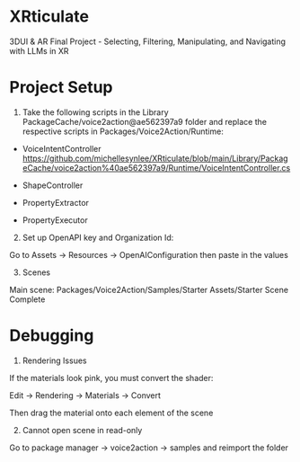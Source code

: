 # XRticulate
3DUI &amp; AR Final Project - Selecting, Filtering, Manipulating, and Navigating with LLMs in XR

# Project Setup

1. Take the following scripts in the Library PackageCache/voice2action@ae562397a9 folder and replace the respective scripts in Packages/Voice2Action/Runtime:

- VoiceIntentController
https://github.com/michellesynlee/XRticulate/blob/main/Library/PackageCache/voice2action%40ae562397a9/Runtime/VoiceIntentController.cs


- ShapeController

- PropertyExtractor

- PropertyExecutor



2. Set up OpenAPI key and Organization Id:

Go to Assets -> Resources -> OpenAIConfiguration then paste in the values



3. Scenes

Main scene: Packages/Voice2Action/Samples/Starter Assets/Starter Scene Complete


# Debugging

1. Rendering Issues

If the materials look pink, you must convert the shader:

Edit -> Rendering -> Materials -> Convert

Then drag the material onto each element of the scene

2. Cannot open scene in read-only

Go to package manager -> voice2action -> samples and reimport the folder
